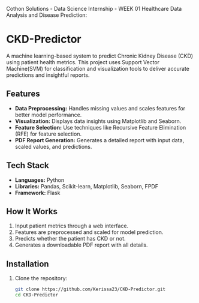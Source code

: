Cothon Solutions - Data Science Internship - WEEK 01
Healthcare Data Analysis and Disease Prediction:
# CKD-Predictor
A machine learning-based system to predict Chronic Kidney Disease (CKD) using patient health metrics. This project uses Support Vector Machine(SVM) for classification and visualization tools to deliver accurate predictions and insightful reports.

## Features  
- **Data Preprocessing:** Handles missing values and scales features for better model performance.  
- **Visualization:** Displays data insights using Matplotlib and Seaborn.  
- **Feature Selection:**  Use techniques like Recursive Feature Elimination (RFE) for feature selection.  
- **PDF Report Generation:** Generates a detailed report with input data, scaled values, and predictions.  

## Tech Stack  
- **Languages:** Python  
- **Libraries:** Pandas, Scikit-learn, Matplotlib, Seaborn, FPDF  
- **Framework:** Flask  

## How It Works  
1. Input patient metrics through a web interface.  
2. Features are preprocessed and scaled for model prediction.  
3. Predicts whether the patient has CKD or not.  
4. Generates a downloadable PDF report with all details.

## Installation  
1. Clone the repository:  
   ```bash
   git clone https://github.com/Kerissa23/CKD-Predictor.git
   cd CKD-Predictor
